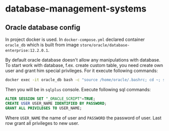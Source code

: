 # database-management-systems
## Oracle database config
In project docker is used. In `docker-compose.yml` declared container
`oracle_db` which is built from image `store/oracle/database-enterprise:12.2.0.1`.

By default oracle database doesn't allow any manipulations with database.
To start work with database, f.ex. create custom table, you need create own user
and grant him special privileges. For it execute following commands:

```sh
docker exec -it oracle_db bash -c "source /home/oracle/.bashrc; cd ~; sqlplus / as sysdba"
```
Then you will be in `sqlplus` console. Execute following sql commands:
```sql
ALTER SESSION SET "_ORACLE_SCRIPT"=TRUE;
CREATE USER USER_NAME IDENTIFIED BY PASSWORD;
GRANT ALL PRIVILEGES TO USER_NAME;
```

Where `USER_NAME` the name of user and `PASSWORD` the password of user.
Last row grant all privileges to new user.